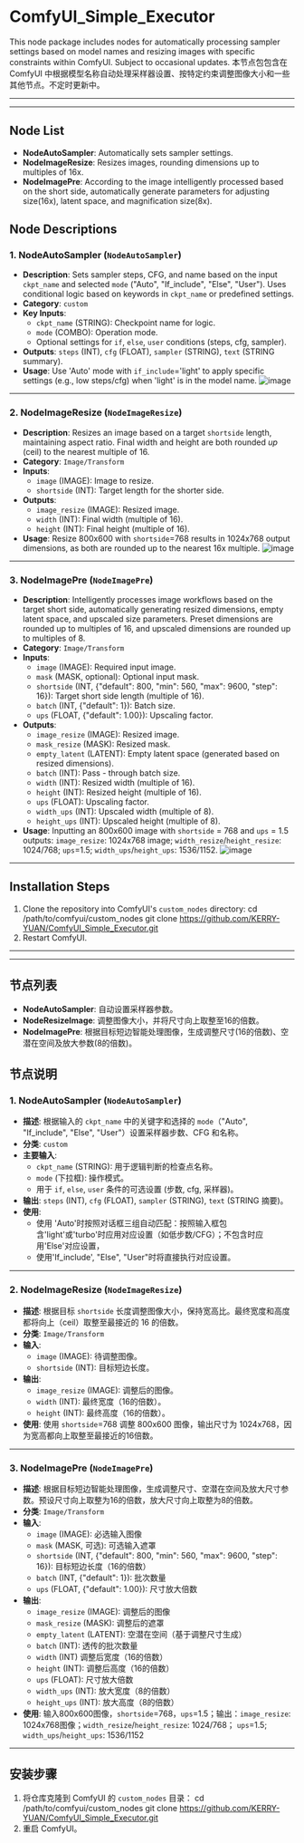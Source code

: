 # ComfyUI_Simple_Executor
This node package includes nodes for automatically processing sampler settings based on model names and resizing images with specific constraints within ComfyUI. Subject to occasional updates.
本节点包包含在 ComfyUI 中根据模型名称自动处理采样器设置、按特定约束调整图像大小和一些其他节点。不定时更新中。

---
---

## Node List

*   **NodeAutoSampler**: Automatically sets sampler settings.
*   **NodeImageResize**: Resizes images, rounding dimensions up to multiples of 16x.
*   **NodeImagePre**: According to the image intelligently processed based on the short side, automatically generate parameters for adjusting size(16x), latent space, and magnification size(8x). 

## Node Descriptions

### 1. NodeAutoSampler (`NodeAutoSampler`)

*   **Description**: Sets sampler steps, CFG, and name based on the input `ckpt_name` and selected `mode` ("Auto", "If_include", "Else", "User"). Uses conditional logic based on keywords in `ckpt_name` or predefined settings.
*   **Category**: `custom`
*   **Key Inputs**:
    *   `ckpt_name` (STRING): Checkpoint name for logic.
    *   `mode` (COMBO): Operation mode.
    *   Optional settings for `if`, `else`, `user` conditions (steps, cfg, sampler).
*   **Outputs**: `steps` (INT), `cfg` (FLOAT), `sampler` (STRING), `text` (STRING summary).
*   **Usage**: Use 'Auto' mode with `if_include`='light' to apply specific settings (e.g., low steps/cfg) when 'light' is in the model name.
![image](https://github.com/KERRY-YUAN/ComfyUI_Simple_Executor/blob/main/Examples/NodeAutoSampler.png)

---
### 2. NodeImageResize (`NodeImageResize`)

*   **Description**: Resizes an image based on a target `shortside` length, maintaining aspect ratio. Final width and height are both rounded *up* (ceil) to the nearest multiple of 16.
*   **Category**: `Image/Transform`
*   **Inputs**:
    *   `image` (IMAGE): Image to resize.
    *   `shortside` (INT): Target length for the shorter side.
*   **Outputs**:
    *   `image_resize` (IMAGE): Resized image.
    *   `width` (INT): Final width (multiple of 16).
    *   `height` (INT): Final height (multiple of 16).
*   **Usage**: Resize 800x600 with `shortside`=768 results in 1024x768 output dimensions, as both are rounded up to the nearest 16x multiple.
![image](https://github.com/KERRY-YUAN/ComfyUI_Simple_Executor/blob/main/Examples/NodeResizeImage_16ceil.png)

---
### 3. NodeImagePre (`NodeImagePre`)

*   **Description**: Intelligently processes image workflows based on the target short side, automatically generating resized dimensions, empty latent space, and upscaled size parameters. Preset dimensions are rounded up to multiples of 16, and upscaled dimensions are rounded up to multiples of 8.
*   **Category**: `Image/Transform`
*   **Inputs**:
    *   `image` (IMAGE): Required input image.
    *   `mask` (MASK, optional): Optional input mask.
    *   `shortside` (INT, {"default": 800, "min": 560, "max": 9600, "step": 16}): Target short side length (multiple of 16).
    *   `batch` (INT, {"default": 1}): Batch size.
    *   `ups` (FLOAT, {"default": 1.00}): Upscaling factor.
*   **Outputs**:
    *   `image_resize` (IMAGE): Resized image.
    *   `mask_resize` (MASK): Resized mask.
    *   `empty_latent` (LATENT): Empty latent space (generated based on resized dimensions).
    *   `batch` (INT): Pass - through batch size.
    *   `width` (INT): Resized width (multiple of 16).
    *   `height` (INT): Resized height (multiple of 16).
	*   `ups` (FLOAT): Upscaling factor.
    *   `width_ups` (INT): Upscaled width (multiple of 8).
    *   `height_ups` (INT): Upscaled height (multiple of 8).
*   **Usage**: Inputting an 800x600 image with `shortside` = 768 and `ups` = 1.5 outputs: `image_resize`: 1024x768 image; `width_resize`/`height_resize`: 1024/768; `ups`=1.5; `width_ups`/`height_ups`: 1536/1152.
![image](https://github.com/KERRY-YUAN/ComfyUI_Simple_Executor/blob/main/Examples/NodeImagePre.png)

---

## Installation Steps

1.  Clone the repository into ComfyUI's `custom_nodes` directory:
    cd /path/to/comfyui/custom_nodes
    git clone https://github.com/KERRY-YUAN/ComfyUI_Simple_Executor.git
2.  Restart ComfyUI.

---
---

## 节点列表

*   **NodeAutoSampler**: 自动设置采样器参数。
*   **NodeResizeImage**: 调整图像大小，并将尺寸向上取整至16的倍数。
*   **NodeImagePre**: 根据目标短边智能处理图像，生成调整尺寸(16的倍数)、空潜在空间及放大参数(8的倍数)。

## 节点说明

### 1. NodeAutoSampler (`NodeAutoSampler`)

*   **描述**: 根据输入的 `ckpt_name` 中的关键字和选择的 `mode`（"Auto", "If_include", "Else", "User"）设置采样器步数、CFG 和名称。
*   **分类**: `custom`
*   **主要输入**:
    *   `ckpt_name` (STRING): 用于逻辑判断的检查点名称。
    *   `mode` (下拉框): 操作模式。
    *   用于 `if`, `else`, `user` 条件的可选设置 (步数, cfg, 采样器)。
*   **输出**: `steps` (INT), `cfg` (FLOAT), `sampler` (STRING), `text` (STRING 摘要)。
*   **使用**: 
    *   使用 'Auto'时按照对话框三组自动匹配：按照输入框包含'light'或'turbo'时应用对应设置（如低步数/CFG）；不包含时应用'Else'对应设置，
    *   使用'If_include',  "Else", "User"时将直接执行对应设置。

---
### 2. NodeImageResize (`NodeImageResize`)

*   **描述**: 根据目标 `shortside` 长度调整图像大小，保持宽高比。最终宽度和高度都将向上（ceil）取整至最接近的 16 的倍数。
*   **分类**: `Image/Transform`
*   **输入**:
    *   `image` (IMAGE): 待调整图像。
    *   `shortside` (INT): 目标短边长度。
*   **输出**:
    *   `image_resize` (IMAGE): 调整后的图像。
    *   `width` (INT): 最终宽度（16的倍数）。
    *   `height` (INT): 最终高度（16的倍数）。
*   **使用**: 使用 `shortside`=768 调整 800x600 图像，输出尺寸为 1024x768，因为宽高都向上取整至最接近的16倍数。

---
### 3. NodeImagePre (`NodeImagePre`)

*   **描述**: 根据目标短边智能处理图像，生成调整尺寸、空潜在空间及放大尺寸参数。预设尺寸向上取整为16的倍数，放大尺寸向上取整为8的倍数。
*   **分类**: `Image/Transform`
*   **输入**:
    *   `image` (IMAGE): 必选输入图像
    *   `mask` (MASK, 可选): 可选输入遮罩
    *   `shortside` (INT, {"default": 800, "min": 560, "max": 9600, "step": 16}): 目标短边长度（16的倍数）
    *   `batch` (INT, {"default": 1}): 批次数量
    *   `ups` (FLOAT, {"default": 1.00}): 尺寸放大倍数
*   **输出**:
    *   `image_resize` (IMAGE): 调整后的图像
    *   `mask_resize` (MASK): 调整后的遮罩
    *   `empty_latent` (LATENT): 空潜在空间（基于调整尺寸生成）
    *   `batch` (INT): 透传的批次数量
    *   `width` (INT) 调整后宽度（16的倍数）
    *   `height` (INT): 调整后高度（16的倍数）
	*   `ups` (FLOAT): 尺寸放大倍数
    *   `width_ups` (INT): 放大宽度（8的倍数）
    *   `height_ups` (INT): 放大高度（8的倍数）
*   **使用**: 输入800x600图像，`shortside`=768，`ups`=1.5；输出：`image_resize`: 1024x768图像；`width_resize`/`height_resize`: 1024/768； `ups`=1.5; `width_ups`/`height_ups`: 1536/1152

---

## 安装步骤

1.  将仓库克隆到 ComfyUI 的 `custom_nodes` 目录：
    cd /path/to/comfyui/custom_nodes
    git clone https://github.com/KERRY-YUAN/ComfyUI_Simple_Executor.git
2.  重启 ComfyUI。
